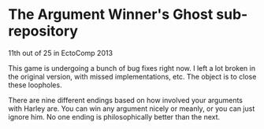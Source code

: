 # The Argument Winner's Ghost sub-repository

11th out of 25 in EctoComp 2013

This game is undergoing a bunch of bug fixes right now. I left a lot broken in the original version, with missed implementations, etc. The object is to close these loopholes.

There are nine different endings based on how involved your arguments with Harley are. You can win any argument nicely or meanly, or you can just ignore him. No one ending is philosophically better than the next.